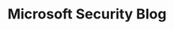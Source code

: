 ---
title: Microsoft Security Blog
description: Expert coverage on security matters such as zero trust, identity and access management, threat protection, information protection, and security management.
url: https://www.microsoft.com/en-us/security/blog/
image:
    # url: '/assets/images/cafe.png'
    # alt: 'Cafe'
tags: ['microsoft', 'windows']
listedDate: 2023-11-09
published: true
---